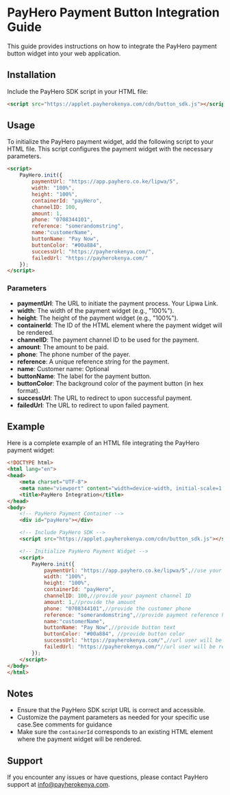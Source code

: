 # PayHero Payment Button Integration Guide

This guide provides instructions on how to integrate the PayHero payment button widget into your web application.

## Installation

Include the PayHero SDK script in your HTML file:

```html
<script src="https://applet.payherokenya.com/cdn/button_sdk.js"></script>
```

## Usage

To initialize the PayHero payment widget, add the following script to your HTML file. This script configures the payment widget with the necessary parameters.

```html
<script>
    PayHero.init({
        paymentUrl: "https://app.payhero.co.ke/lipwa/5",
        width: "100%",
        height: "100%",
        containerId: "payHero",
        channelID: 100,
        amount: 1,
        phone: "0708344101",
        reference: "somerandomstring",
        name:"customerName",
        buttonName: "Pay Now",
        buttonColor: "#00a884", 
        successUrl: "https://payherokenya.com/",
        failedUrl: "https://payherokenya.com/"
    });
</script>
```

### Parameters

- **paymentUrl**: The URL to initiate the payment process. Your Lipwa Link.
- **width**: The width of the payment widget (e.g., "100%").
- **height**: The height of the payment widget (e.g., "100%").
- **containerId**: The ID of the HTML element where the payment widget will be rendered.
- **channelID**: The payment channel ID to be used for the payment.
- **amount**: The amount to be paid.
- **phone**: The phone number of the payer.
- **reference**: A unique reference string for the payment.
- **name**: Customer name: Optional
- **buttonName**: The label for the payment button.
- **buttonColor**: The background color of the payment button (in hex format).
- **successUrl**: The URL to redirect to upon successful payment.
- **failedUrl**: The URL to redirect to upon failed payment.

## Example

Here is a complete example of an HTML file integrating the PayHero payment widget:

```html
<!DOCTYPE html>
<html lang="en">
<head>
    <meta charset="UTF-8">
    <meta name="viewport" content="width=device-width, initial-scale=1.0">
    <title>PayHero Integration</title>
</head>
<body>
    <!-- PayHero Payment Container -->
    <div id="payHero"></div>

    <!-- Include PayHero SDK -->
    <script src="https://applet.payherokenya.com/cdn/button_sdk.js"></script>

    <!-- Initialize PayHero Payment Widget -->
    <script>
        PayHero.init({
            paymentUrl: "https://app.payhero.co.ke/lipwa/5",//use your own lipwa link here
            width: "100%",
            height: "100%",
            containerId: "payHero",
            channelID: 100,//provide your payment channel ID
            amount: 1,//provide the amount
            phone: "0708344101",//provide the customer phone
            reference: "somerandomstring",//provide payment reference here
            name:"customerName",
            buttonName: "Pay Now",//provide button text
            buttonColor: "#00a884", //provide button color
            successUrl: "https://payherokenya.com/",//url user will be redirected after successfull payment
            failedUrl: "https://payherokenya.com/"//url user will be redirected after failed payment
        });
    </script>
</body>
</html>
```

## Notes

- Ensure that the PayHero SDK script URL is correct and accessible.
- Customize the payment parameters as needed for your specific use case.See comments for guidance
- Make sure the `containerId` corresponds to an existing HTML element where the payment widget will be rendered.

## Support

If you encounter any issues or have questions, please contact PayHero support at [info@payherokenya.com](mailto:info@payherokenya.com).
